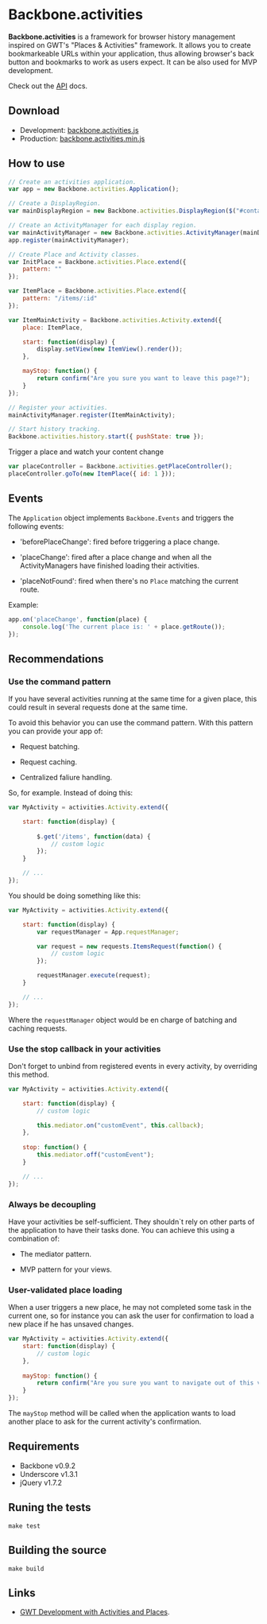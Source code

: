 Backbone.activities
===================

**Backbone.activities** is a framework for browser history management inspired
on GWT's "Places & Activities" framework. It allows you to create bookmarkeable URLs
within your application, thus allowing browser's back button and bookmarks to 
work as users expect. It can be also used for MVP development.

Check out the [API](https://github.com/ignacioola/backbone.activities/wiki)
docs.

## Download

* Development: [backbone.activities.js](https://raw.github.com/ignacioola/backbone.activities/master/dist/backbone.activities.min.js)
* Production: [backbone.activities.min.js](https://raw.github.com/ignacioola/backbone.activities/master/dist/backbone.activities.js)

## How to use

```javascript
// Create an activities application.
var app = new Backbone.activities.Application();

// Create a DisplayRegion.
var mainDisplayRegion = new Backbone.activities.DisplayRegion($("#container"));

// Create an ActivityManager for each display region.
var mainActivityManager = new Backbone.activities.ActivityManager(mainDisplayRegion);
app.register(mainActivityManager);

// Create Place and Activity classes.
var InitPlace = Backbone.activities.Place.extend({
    pattern: ""
});

var ItemPlace = Backbone.activities.Place.extend({
    pattern: "/items/:id"
});

var ItemMainActivity = Backbone.activities.Activity.extend({
    place: ItemPlace,

    start: function(display) { 
        display.setView(new ItemView().render());
    },

    mayStop: function() {
        return confirm("Are you sure you want to leave this page?");
    }
});

// Register your activities.
mainActivityManager.register(ItemMainActivity);

// Start history tracking.
Backbone.activities.history.start({ pushState: true });
```

Trigger a place and watch your content change

```javascript
var placeController = Backbone.activities.getPlaceController();
placeController.goTo(new ItemPlace({ id: 1 }));
```

## Events

The `Application` object implements `Backbone.Events` and triggers the following events:

* 'beforePlaceChange': fired before triggering a place change.

* 'placeChange': fired after a place change and when all the ActivityManagers have finished loading their activities.

* 'placeNotFound': fired when there's no `Place` matching the current route.

Example: 

```javascript
app.on('placeChange', function(place) {
    console.log('The current place is: ' + place.getRoute());
});
```

## Recommendations

### Use the command pattern

If you have several activities running at the same time for a given place, this
could result in several requests done at the same time.

To avoid this behavior you can use the command pattern. With this
pattern you can provide your app of:

* Request batching.

* Request caching.

* Centralized faliure handling.

So, for example. Instead of doing this:

```javascript
var MyActivity = activities.Activity.extend({

    start: function(display) {
        
        $.get('/items', function(data) {
            // custom logic
        });
    }

    // ...
});
```

You should be doing something like this:

```javascript
var MyActivity = activities.Activity.extend({

    start: function(display) {
        var requestManager = App.requestManager;

        var request = new requests.ItemsRequest(function() {
            // custom logic
        });

        requestManager.execute(request);
    }

    // ...
});
```

Where the `requestManager` object would be en charge of batching and caching
requests.

### Use the stop callback in your activities

Don't forget to unbind from registered events in every activity, by overriding
this method.

```javascript
var MyActivity = activities.Activity.extend({

    start: function(display) {
        // custom logic

        this.mediator.on("customEvent", this.callback);
    },
    
    stop: function() {
        this.mediator.off("customEvent");
    }

    // ...
});
```

### Always be decoupling

Have your activities be self-sufficient. They shouldn`t rely on other parts of 
the application to have their tasks done. You can achieve this using a 
combination of:

* The mediator pattern.

* MVP pattern for your views.

### User-validated place loading

When a user triggers a new place, he may not completed some task in the current
one, so for instance you can ask the user for confirmation to load a new
place if he has unsaved changes.

```javascript
var MyActivity = activities.Activity.extend({
    start: function(display) {
        // custom logic
    },
    
    mayStop: function() {
        return confirm("Are you sure you want to navigate out of this view?");
    }
});
```

The `mayStop` method will be called when the application wants to load another place
to ask for the current activity's confirmation.

## Requirements

* Backbone v0.9.2
* Underscore v1.3.1
* jQuery v1.7.2


## Runing the tests

```
make test
```

## Building the source

```
make build
```

## Links

* [GWT Development with Activities and Places](https://developers.google.com/web-toolkit/doc/latest/DevGuideMvpActivitiesAndPlaces).

